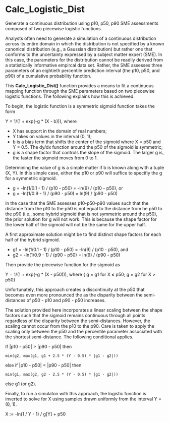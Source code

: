 # Calc_Logistic_Dist
Generate a continuous distribution using p10, p50, p90 SME assessments composed of two piecewise logistic functions.

Analysts often need to generate a simulation of a continuous distribution across its entire domain in which the distribution is not specified by a known canonical distribution (e.g., a Gaussian distribution) but rather one that conforms to the uncertainty expressed by a subject matter expert (SME). In this case, the parameters for the distribution cannot be readily derived from a statistically informative empircal data set. Rather, the SME assesses three parameters of an eightieth percentile prediction interval (the p10, p50, and p90) of a cumulative probability function.

This <b>Calc_Logistic_Dist()</b> function provides a means to fit a continuous mapping function through the SME parameters based on two piecewise logistic functions. The following explains how this is achieved.

To begin, the logistic function is a symmetric sigmoid function takes the form

  Y = 1/(1 + exp(-g * (X - b))), where

* X has support in the domain of real numbers;
* Y takes on values in the interval (0, 1);
* b is a bias term that shifts the center of the sigmoid where X = p50 and Y = 0.5. The dy/dx function around the p50 of the sigmoid is symmetric;
* g is a shape factor that controls the slope of the sigmoid. The larger g is, the faster the sigmoid moves from 0 to 1.

Determining the value of g is a simple matter if b is known along with a tuple (X, Y). In this simple case, either the p10 or p90 will suffice to specifiy the g for a symmetric sigmoid.

  * g = -ln(1/0.1 - 1) / (p10 - p50) = -ln(9) / (p10 - p50), or
  * g = -ln(1/0.9 - 1) / (p90 - p50) = ln(9) / (p90 - p50)

In the case that the SME assesses p10-p50-p90 values such that the distance from the p10 to the p50 is not equal to the distance from he p50 to the p90 (i.e., some hybrid sigmoid that is not symmetric around the p50), the prior solution for g will not work. This is because the shape factor for the lower half of the sigmoid will not be the same for the upper half.

A first approximate solution might be to find distinct shape factors for each half of the hybrid sigmoid.

  * g1 = -ln(1/0.1 - 1) / (p10 - p50) = -ln(9) / (p10 - p50), and
  * g2 = -ln(1/0.9 - 1) / (p90 - p50) = ln(9) / (p90 - p50)

Then provide the piecewise function for the sigmoid as

  Y = 1/(1 + exp(-g * (X - p50))), where {
  g = g1 for X ≤ p50;
  g = g2 for X > p50}

Unfortunately, this approach creates a discontinuity at the p50 that becomes even more pronounced the as the disparity between the semi-distances of p50 - p10 and p90 - p50 increases.

The solution provided here incorporates a linear scaling between the shape factors such that the sigmoid remains continuous through all points regardless of the disparity between the semi-distances. However, the scaling cannot occur from the p10 to the p90. Care is taken to apply the scaling only between the p50 and the percentile parameter associated with the shortest semi-distance. The following conditional applies.

  If |p10 - p50| > |p90 - p50| then
  
    min(g2, max(g1, g1 + 2.5 * (Y - 0.5) * |g1 - g2|))
    
  else  if |p10 - p50| < |p90 - p50| then
  
    min(g1, max(g2, g2 - 2.5 * (Y - 0.5) * |g1 - g2|))
    
  else g1 (or g2).

Finally, to run a simulaton with this approach, the logistic function is inverted to solve for X using samples drawn uniformly from the interval Y = (0, 1).

X := -ln(1 / Y - 1) / g[Y] + p50
